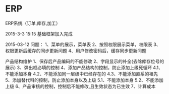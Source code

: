 # ERP
ERP系统（订单,库存,加工）

2015-3-3 15:15
   基础框架加入完成

2015-03-12
问题：
1、菜单的展示，菜单表
2、按照权限展示菜单，权限表
3、权限更新后缓存的同步更新问题
4、用户修改密码后，缓存同步更新问题

产品结构维护
1、保存后产品编码的不能修改
2、字段显示的补全(去除库存位号的展示)
3、弹出框必填的控制
4、添加产品结构的控制，防止添加上级死循环
	4.1、不能添加本身
	4.2、不能添加同一层级中已经存在的
	4.3、不能添加直系的祖先
5、添加替代料的控制，防止添加本身以及上级
	5.1、不能添加本身
	5.2、不能添加上级
6、产品审核的控制，控制后不能修改,且生效状态为已生效
7、计算成本